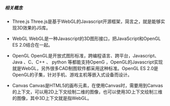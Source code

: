 ##### 相关概念

- Three.js
Three.js是基于WebGL的Javascript开源框架，简言之，就是能够实现3D效果的JS库。

- WebGL
WebGL是一种Javascript的3D图形接口，把JavaScript和OpenGL ES 2.0结合在一起。

- OpenGL
OpenGL是开放式图形标准，跨编程语言、跨平台，Javascript、Java 、C、C++ 、 python 等都能支持OpenG ，OpenGL的Javascript实现就是WebGL，另外很多CAD制图软件都采用这种标准。OpenGL ES 2.0是OpenGL的子集，针对手机、游戏主机等嵌入式设备而设计。

- Canvas
Canvas是HTML5的画布元素，在使用Canvas时，需要用到Canvas的上下文，可以用2D上下文绘制二维的图像，也可以使用3D上下文绘制三维的图像，其中3D上下文就是指WebGL。